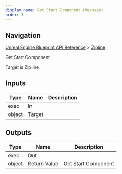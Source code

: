 ```yaml
---
display_name: Get Start Component (Message)
order: 3
---
```

## Navigation

[Unreal Engine Blueprint API Reference](https://dev.epicgames.com/documentation/en-us/unreal-engine/BlueprintAPI) > [Zipline](https://dev.epicgames.com/documentation/en-us/unreal-engine/BlueprintAPI/Zipline)

Get Start Component

Target is Zipline

## Inputs

| Type | Name | Description |
| --- | --- | --- |
| exec | In |  |
| object | Target |  |

## Outputs

| Type | Name | Description |
| --- | --- | --- |
| exec | Out |  |
| object | Return Value | Get Start Component |
